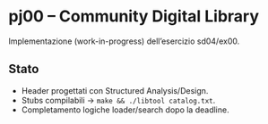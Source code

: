 # pj00 – Community Digital Library

Implementazione (work-in-progress) dell’esercizio sd04/ex00.

## Stato
- Header progettati con Structured Analysis/Design.
- Stubs compilabili → `make && ./libtool catalog.txt`.
- Completamento logiche loader/search dopo la deadline.
